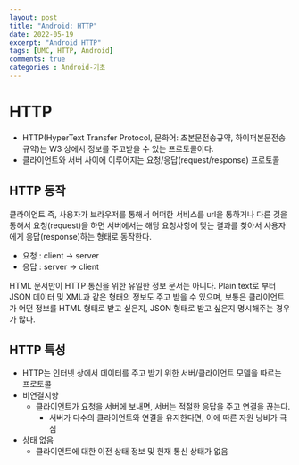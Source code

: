 ```yaml
---
layout: post
title: "Android: HTTP"
date: 2022-05-19
excerpt: "Android HTTP"
tags: [UMC, HTTP, Android]
comments: true
categories : Android-기초
---
```


# HTTP
- HTTP(HyperText Transfer Protocol, 문화어: 초본문전송규약, 하이퍼본문전송규약)는 W3 상에서 정보를 주고받을 수 있는 프로토콜이다.
- 클라이언트와 서버 사이에 이루어지는 요청/응답(request/response) 프로토콜

## HTTP 동작
클라이언트 즉, 사용자가 브라우저를 통해서 어떠한 서비스를 url을 통하거나 다른 것을 통해서 요청(request)을 하면 서버에서는 해당 요청사항에 맞는 결과를 찾아서 사용자에게 응답(response)하는 형태로 동작한다.

- 요청 : client -> server
- 응답 : server -> client

HTML 문서만이 HTTP 통신을 위한 유일한 정보 문서는 아니다.
Plain text로 부터 JSON 데이터 및 XML과 같은 형태의 정보도 주고 받을 수 있으며, 보통은 클라이언트가 어떤 정보를 HTML 형태로 받고 싶은지, JSON 형태로 받고 싶은지 명시해주는 경우가 많다.

## HTTP 특성
- HTTP는 인터넷 상에서 데이터를 주고 받기 위한 서버/클라이언트 모델을 따르는 프로토콜
- 비연결지향
    - 클라이언트가 요청을 서버에 보내면, 서버는 적절한 응답을 주고 연결을 끊는다.
        - 서버가 다수의 클라이언트와 연결을 유지한다면, 이에 따른 자원 낭비가 극심
- 상태 없음
    - 클라이언트에 대한 이전 상태 정보 및 현재 통신 상태가 없음